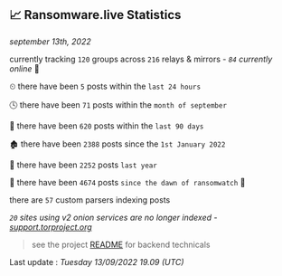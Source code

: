 
## 📈 Ransomware.live Statistics
_september 13th, 2022_

currently tracking `120` groups across `216` relays & mirrors - _`84` currently online_ 📡

⏲ there have been `5` posts within the `last 24 hours`

🕓 there have been `71` posts within the `month of september`

📅 there have been `620` posts within the `last 90 days`

🏚 there have been `2388` posts since the `1st January 2022`

🚀 there have been `2252` posts `last year`

🦕 there have been `4674` posts `since the dawn of ransomwatch` 🐣

there are `57` custom parsers indexing posts

_`20` sites using v2 onion services are no longer indexed - [support.torproject.org](https://support.torproject.org/onionservices/v2-deprecation/)_

> see the project [README](https://github.com/jmousqueton/ransomwatch#readme) for backend technicals



Last update : _Tuesday 13/09/2022 19.09 (UTC)_

